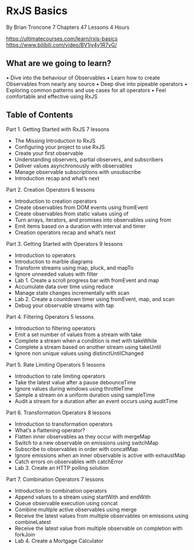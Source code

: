 # RxJS Basics
By Brian Troncone
7 Chapters 47 Lessons 4 Hours

https://ultimatecourses.com/learn/rxjs-basics
https://www.bilibili.com/video/BV1iy4y1R7vG/

## What are we going to learn?
• Dive into the behaviour of Observables
• Learn how to create Observables from nearly any source
• Deep dive into pipeable operators
• Exploring common patterns and use cases for all operators
• Feel comfortable and effective using RxJS

## Table of Contents
Part 1. Getting Started with RxJS 7 lessons
- The Missing Introduction to RxJS
- Configuring your project to use RxJS
- Create your first observable
- Understanding observers, partial observers, and subscribers
- Deliver values asynchronously with observables
- Manage observable subscriptions with unsubscribe
- Introduction recap and what’s next

Part 2. Creation Operators 6 lessons
- Introduction to creation operators
- Create observables from DOM events using fromEvent
- Create observables from static values using of
- Turn arrays, iterators, and promises into observables using from
- Emit items based on a duration with interval and timer
- Creation operators recap and what’s next

Part 3. Getting Started with Operators 9 lessons
- Introduction to operators
- Introduction to marble diagrams
- Transform streams using map, pluck, and mapTo
- Ignore unneeded values with filter
- Lab 1. Create a scroll progress bar with fromEvent and map
- Accumulate data over time using reduce
- Manage state changes incrementally with scan
- Lab 2. Create a countdown timer using fromEvent, map, and scan
- Debug your observable streams with tap

Part 4. Filtering Operators 5 lessons
- Introduction to filtering operators
- Emit a set number of values from a stream with take
- Complete a stream when a condition is met with takeWhile
- Complete a stream based on another stream using takeUntil
- Ignore non unique values using distinctUntilChanged

Part 5. Rate Limiting Operators 5 lessons
- Introduction to rate limiting operators
- Take the latest value after a pause debounceTime
- Ignore values during windows using throttleTime
- Sample a stream on a uniform duration using sampleTime
- Audit a stream for a duration after an event occurs using auditTime

Part 6. Transformation Operators 8 lessons
- Introduction to transformation operators
- What’s a flattening operator?
- Flatten inner observables as they occur with mergeMap
- Switch to a new observable on emissions using switchMap
- Subscribe to observables in order with concatMap
- Ignore emissions when an inner observable is active with exhaustMap
- Catch errors on observables with catchError
- Lab 3. Create an HTTP polling solution

Part 7. Combination Operators 7 lessons
- Introduction to combination operators
- Append values to a stream using startWith and endWith
- Queue observable execution using concat
- Combine multiple active observables using merge
- Receive the latest values from multiple observables on emissions using combineLatest
- Receive the latest value from multiple observable on completion with forkJoin
- Lab 4. Create a Mortgage Calculator
